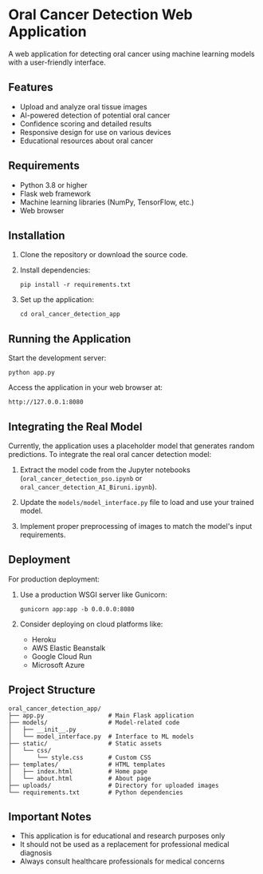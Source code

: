 # Oral Cancer Detection Web Application

A web application for detecting oral cancer using machine learning models with a user-friendly interface.

## Features

- Upload and analyze oral tissue images
- AI-powered detection of potential oral cancer
- Confidence scoring and detailed results
- Responsive design for use on various devices
- Educational resources about oral cancer

## Requirements

- Python 3.8 or higher
- Flask web framework
- Machine learning libraries (NumPy, TensorFlow, etc.)
- Web browser

## Installation

1. Clone the repository or download the source code.

2. Install dependencies:
   ```
   pip install -r requirements.txt
   ```

3. Set up the application:
   ```
   cd oral_cancer_detection_app
   ```

## Running the Application

Start the development server:

```
python app.py
```

Access the application in your web browser at:
```
http://127.0.0.1:8080
```

## Integrating the Real Model

Currently, the application uses a placeholder model that generates random predictions. To integrate the real oral cancer detection model:

1. Extract the model code from the Jupyter notebooks (`oral_cancer_detection_pso.ipynb` or `oral_cancer_detection_AI_Biruni.ipynb`).

2. Update the `models/model_interface.py` file to load and use your trained model.

3. Implement proper preprocessing of images to match the model's input requirements.

## Deployment

For production deployment:

1. Use a production WSGI server like Gunicorn:
   ```
   gunicorn app:app -b 0.0.0.0:8080
   ```

2. Consider deploying on cloud platforms like:
   - Heroku
   - AWS Elastic Beanstalk
   - Google Cloud Run
   - Microsoft Azure

## Project Structure

```
oral_cancer_detection_app/
├── app.py                  # Main Flask application
├── models/                 # Model-related code
│   ├── __init__.py
│   └── model_interface.py  # Interface to ML models
├── static/                 # Static assets
│   └── css/
│       └── style.css       # Custom CSS
├── templates/              # HTML templates
│   ├── index.html          # Home page
│   └── about.html          # About page
├── uploads/                # Directory for uploaded images
└── requirements.txt        # Python dependencies
```

## Important Notes

- This application is for educational and research purposes only
- It should not be used as a replacement for professional medical diagnosis
- Always consult healthcare professionals for medical concerns